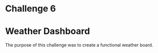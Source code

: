 # Challenge 6
# Weather Dashboard

The purpose of this challenge was to create a functional weather board.

